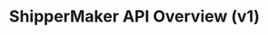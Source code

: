 ---
title: ShipperMaker API Overview (v1)
position: 1
parameters:
  - name:
    content:
content_markdown: |-
  ShipperMaker APIドキュメントへようこそ！このドキュメントではShipperMakerのAPIの使い方について説明します。

  APIの使い方はとても簡単で、以下の２ステップで完了です。

  認可

  API コール

  You'll succeed if you do this.
  {: .success}

  Here's some useful information.
  {: .info}

  Something may not happen if you try and do this.
  {: .warning}

  Something bad will happen if you do this.
  {: .error}
left_code_blocks:
  - code_block:
    title:
    language:
right_code_blocks:
  - code_block:
    title:
    language:
---